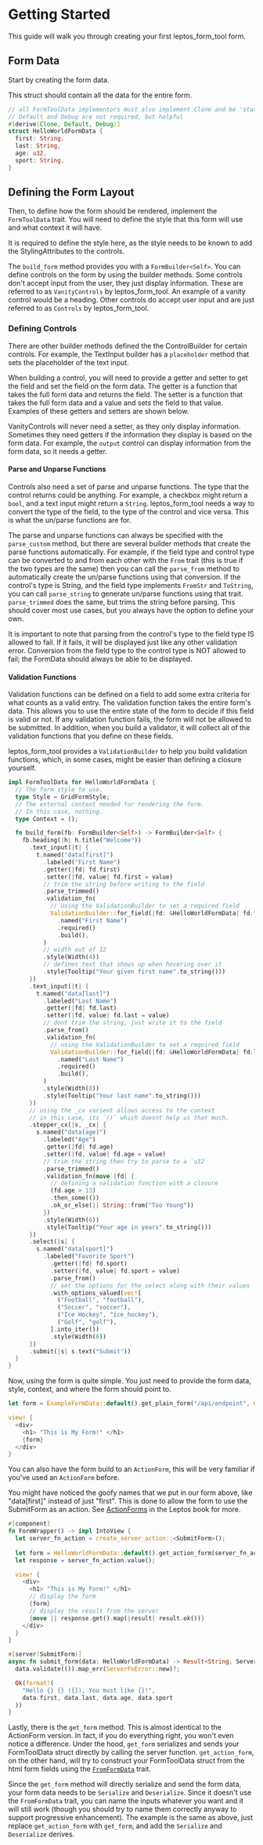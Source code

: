 # Getting Started

This guide will walk you through creating your first leptos_form_tool form.

## Form Data

Start by creating the form data.

This struct should contain all the data for the entire form.

```rust
// all FormToolData implementors must also implement Clone and be 'static
// Default and Debug are not required, but helpful
#[derive(Clone, Default, Debug)]
struct HelloWorldFormData {
  first: String,
  last: String,
  age: u32,
  sport: String,
}
```

## Defining the Form Layout

Then, to define how the form should be rendered, implement the `FormToolData`
trait. You will need to define the style that this form will use and what
context it will have.

It is required to define the style here, as the style needs to be known to
add the StylingAttributes to the controls.

The `build_form` method provides you with a `FormBuilder<Self>`. You can define
controls on the form by using the builder methods. Some controls don't accept
input from the user, they just display information. These are referred to as
`VanityControls` by leptos_form_tool. An example of a vanity control would 
be a heading. Other controls do accept user input and are just referred to as 
`Controls` by leptos_form_tool.

### Defining Controls

There are other builder methods defined the the ControlBuilder for certain
controls. For example, the TextInput builder has a `placeholder` method
that sets the placeholder of the text input.

When building a control, you will need to provide a getter and setter
to get the field and set the field on the form data. The getter is a function
that takes the full form data and returns the field. The setter is a function
that takes the full form data and a value and sets the field to that value.
Examples of these getters and setters are shown below. 

VanityControls will never need a setter, as they only display information.
Sometimes they need getters if the information they display is based on the 
form data. For example, the `output` control can display information from the
form data, so it needs a getter.

#### Parse and Unparse Functions

Controls also need a set of parse and unparse functions. The type that the
control returns could be anything. For example, a checkbox might return a
`bool`, and a text input might return a `String`. leptos_form_tool needs a way to 
convert the type of the field, to the type of the control and vice versa.
This is what the un/parse functions are for.

The parse and unparse functions can always be specified with the `parse_custom`
method, but there are several builder methods that create the parse functions 
automatically. For example, if the field type and control type can be
converted to and from each other with the `From` trait (this is true if the
two types are the same) then you can call the `parse_from` method to 
automatically create the un/parse functions using that conversion.
If the control's type is String, and the field type implements `FromStr` and
`ToString`, you can call `parse_string` to generate un/parse functions using
that trait. `parse_trimmed` does the same, but trims the string before parsing.
This should cover most use cases, but you always have the option to define
your own.

It is important to note that parsing from the control's type to the field type
IS allowed to fail. If it fails, it will be displayed just like any other
validation error. Conversion from the field type to the control type is NOT
allowed to fail; the FormData should always be able to be displayed.

#### Validation Functions

Validation functions can be defined on a field to add some extra criteria
for what counts as a valid entry. The validation function takes the entire
form's data. This allows you to use the entire state of the form to decide if
this field is valid or not. If any validation function fails, the form will
not be allowed to be submitted. In addition, when you build a validator, it will
collect all of the validation functions that you define on these fields.

leptos_form_tool provides a `ValidationBuilder` to help you build validation
functions, which, in some cases, might be easier than defining a closure
yourself.

```rust
impl FormToolData for HelloWorldFormData {
  // The form style to use.
  type Style = GridFormStyle;
  // The external context needed for rendering the form.
  // In this case, nothing.
  type Context = ();

  fn build_form(fb: FormBuilder<Self>) -> FormBuilder<Self> {
    fb.heading(|h| h.title("Welcome"))
      .text_input(|t| {
        t.named("data[first]")
          .labeled("First Name")
          .getter(|fd| fd.first)
          .setter(|fd, value| fd.first = value)
          // trim the string before writing to the field
          .parse_trimmed()
          .validation_fn(
            // Using the ValidationBuilder to set a required field
            ValidationBuilder::for_field(|fd: &HelloWorldFormData| fd.first.as_str())
              .named("First Name")
              .required()
              .build(),
          )
          // width out of 12
          .style(Width(4))
          // defines text that shows up when hovering over it
          .style(Tooltip("Your given first name".to_string()))
      })
      .text_input(|t| {
        t.named("data[last]")
          .labeled("Last Name")
          .getter(|fd| fd.last)
          .setter(|fd, value| fd.last = value)
          // dont trim the string, just write it to the field
          .parse_from()
          .validation_fn(
            // using the ValidationBuilder to set a required field
            ValidationBuilder::for_field(|fd: &HelloWorldFormData| fd.last.as_str())
              .named("Last Name")
              .required()
              .build(),
          )
          .style(Width(8))
          .style(Tooltip("Your last name".to_string()))
      })
      // using the _cx varient allows access to the context
      // in this case, its `()` which doesnt help us that much.
      .stepper_cx(|s, _cx| {
        s.named("data[age]")
          .labeled("Age")
          .getter(|fd| fd.age)
          .setter(|fd, value| fd.age = value)
          // trim the string then try to parse to a `u32`
          .parse_trimmed()
          .validation_fn(move |fd| {
            // defining a validation function with a closure
            (fd.age > 13)
            .then_some(())
            .ok_or_else(|| String::from("Too Young"))
          })
          .style(Width(6))
          .style(Tooltip("Your age in years".to_string()))
      })
      .select(|s| {
        s.named("data[sport]")
          .labeled("Favorite Sport")
            .getter(|fd| fd.sport)
            .setter(|fd, value| fd.sport = value)
            .parse_from()
            // set the options for the select along with their values
            .with_options_valued(vec![
              ("Football", "football"),
              ("Soccer", "soccer"),
              ("Ice Hockey", "ice_hockey"),
              ("Golf", "golf"),
            ].into_iter())
            .style(Width(6))
      })
      .submit(|s| s.text("Submit"))
  }
}
```

Now, using the form is quite simple. You just need to provide the form data,
style, context, and where the form should point to.

```rust
let form = ExampleFormData::default().get_plain_form("/api/endpoint", GridFormStyle::default(), ());

view! {
  <div>
    <h1> "This is My Form!" </h1>
    {form}
  </div>
}
```

You can also have the form build to an `ActionForm`, this will be very 
familiar if you've used an `ActionForm` before.

You might have noticed the goofy names that we put in our form above, like
"data[first]" instead of just "first". This is done to allow the form to use
the SubmitForm as an action. See 
[ActionForms](https://book.leptos.dev/progressive_enhancement/action_form.html#complex-inputs)
in the Leptos book for more.

```rust
#[component]
fn FormWrapper() -> impl IntoView {
  let server_fn_action = create_server_action::<SubmitForm>();
 
  let form = HelloWorldFormData::default().get_action_form(server_fn_action, GridFormStyle::default(), ());
  let response = server_fn_action.value();

  view! {
    <div>
      <h1> "This is My Form!" </h1>
      // display the form
      {form}
      // display the result from the server
      {move || response.get().map(|result| result.ok())}
    </div>
  }
}

#[server(SubmitForm)]
async fn submit_form(data: HelloWorldFormData) -> Result<String, ServerFnError> {
  data.validate(()).map_err(ServerFnError::new)?;

  Ok(format!(
    "Hello {} {} ({}), You must like {}!",
    data.first, data.last, data.age, data.sport
  ))
}
```

Lastly, there is the `get_form` method. This is almost identical to the ActionForm 
version. In fact, if you do everything right, you won't even notice a
difference. Under the hood, `get_form` serializes and sends your FormToolData 
struct directly by calling the server function.
`get_action_form`, on the other hand, will try to construct your FormToolData
struct from the html form fields using the 
[`FromFormData`](https://docs.rs/leptos_router/latest/leptos_router/trait.FromFormData.html)
trait.

Since the `get_form` method will directly serialize and send the form data,
your form data needs to be `Serialize` and `Deserialize`. Since it doesn't
use the `FromFormData` trait, you can name the inputs whatever you want and 
it will still work (though you should try to name them correctly anyway to 
support progressive enhancement). The example is the same as above, 
just replace `get_action_form` with `get_form`, 
and add the `Serialize` and `Deserialize` derives.

